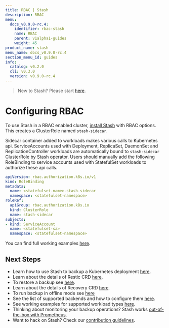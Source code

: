 ```yaml
---
title: RBAC | Stash
description: RBAC
menu:
  docs_v0.9.0-rc.4:
    identifier: rbac-stash
    name: RBAC
    parent: v1alpha1-guides
    weight: 45
product_name: stash
menu_name: docs_v0.9.0-rc.4
section_menu_id: guides
info:
  catalog: v0.2.0
  cli: v0.3.0
  version: v0.9.0-rc.4
---
```


> New to Stash? Please start [here](/docs/v0.9.0-rc.4/concepts/README).

# Configuring RBAC

To use Stash in a RBAC enabled cluster, [install Stash](/docs/v0.9.0-rc.4/setup/install) with RBAC options. This creates a ClusterRole named `stash-sidecar`.

Sidecar container added to workloads makes various calls to Kubernetes api. ServiceAccounts used with Deployment, ReplicaSet, DaemonSet and ReplicationController workloads are automatically bound to `stash-sidecar` ClusterRole by Stash operator. Users should manually add the following RoleBinding to service accounts used with StatefulSet workloads to authorize these api calls.

```yaml
apiVersion: rbac.authorization.k8s.io/v1
kind: RoleBinding
metadata:
  name: <statefulset-name>-stash-sidecar
  namespace: <statefulset-namespace>
roleRef:
  apiGroup: rbac.authorization.k8s.io
  kind: ClusterRole
  name: stash-sidecar
subjects:
- kind: ServiceAccount
  name: <statefulset-sa>
  namespace: <statefulset-namespace>
```

You can find full working examples [here](/docs/v0.9.0-rc.4/guides/v1alpha1/workloads).

## Next Steps

- Learn how to use Stash to backup a Kubernetes deployment [here](/docs/v0.9.0-rc.4/guides/v1alpha1/backup).
- Learn about the details of Restic CRD [here](/docs/v0.9.0-rc.4/concepts/crds/v1alpha1/restic).
- To restore a backup see [here](/docs/v0.9.0-rc.4/guides/v1alpha1/restore).
- Learn about the details of Recovery CRD [here](/docs/v0.9.0-rc.4/concepts/crds/v1alpha1/recovery).
- To run backup in offline mode see [here](/docs/v0.9.0-rc.4/guides/v1alpha1/offline_backup)
- See the list of supported backends and how to configure them [here](/docs/v0.9.0-rc.4/guides/v1alpha1/backends/overview).
- See working examples for supported workload types [here](/docs/v0.9.0-rc.4/guides/v1alpha1/workloads).
- Thinking about monitoring your backup operations? Stash works [out-of-the-box with Prometheus](/docs/v0.9.0-rc.4/guides/v1alpha1/monitoring/overview).
- Want to hack on Stash? Check our [contribution guidelines](/docs/v0.9.0-rc.4/CONTRIBUTING).
